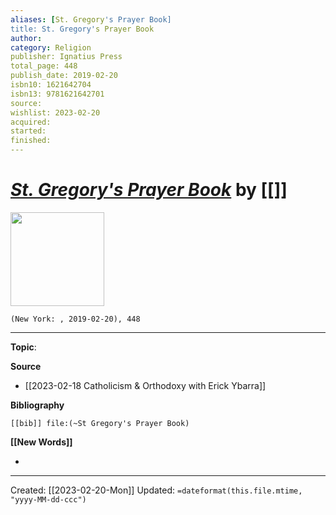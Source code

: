 ```yaml
---
aliases: [St. Gregory's Prayer Book]
title: St. Gregory's Prayer Book
author: 
category: Religion
publisher: Ignatius Press
total_page: 448
publish_date: 2019-02-20
isbn10: 1621642704
isbn13: 9781621642701
source: 
wishlist: 2023-02-20
acquired: 
started: 
finished: 
---
```

# *[St. Gregory's Prayer Book](https://ignatius.com/st-gregorys-prayer-book-sgpbp/)* by [[]]

<img src="http://books.google.com/books/content?id=eaXSwAEACAAJ&printsec=frontcover&img=1&zoom=1&source=gbs_api" width=150>

`(New York: , 2019-02-20), 448`



--- 
**Topic**: 

**Source**
- [[2023-02-18 Catholicism & Orthodoxy with Erick Ybarra]]

**Bibliography**

```query
[[bib]] file:(~St Gregory's Prayer Book)
```
 

**[[New Words]]**

- 

---
Created: [[2023-02-20-Mon]]
Updated: `=dateformat(this.file.mtime, "yyyy-MM-dd-ccc")`